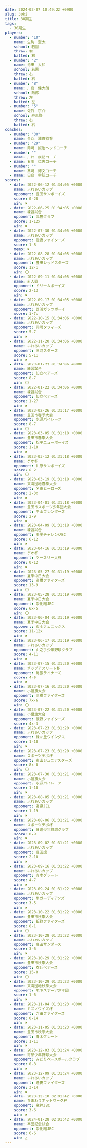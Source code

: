 ```yaml
---
date: 2024-02-07 10:49:22 +0900
slug: 30ki
title: 30期生
tags:
  - 30期生
players:
  - number: "10"
    name: 生駒　奎太
    school: 若園
    threw: 右
    batted: 右
  - number: "2"
    name: 池田　大和
    school: 若園
    threw: 右
    batted: 右
  - number: "8"
    name: 川島　健大朗
    school: 畝部
    threw: 左
    batted: 左
  - number: "5"
    name: 佐竹　京介
    school: 寿恵野
    threw: 右
    batted: 右
coaches:
  - number: "30"
    name: 金丸　雅俊監督
  - number: "29"
    name: 岡崎　誠治ヘッドコーチ
  - number: ""
    name: 川井　康裕コーチ
  - name: 石川　仁志コーチ
  - number: ""
    name: 真崎　博文コーチ
  - name: 田島　幸弘コーチ
scores:
  - date: 2022-06-12 01:34:05 +0000
    name: ふれあいカップ
    opponent: 豊田サンボーイズ
    score: 0-28
    win: ✖
  - date: 2022-06-25 01:34:05 +0000
    name: 練習試合
    opponent: 武豊クラブ
    score: 1-12x
    win: ✖
  - date: 2022-07-30 01:34:05 +0000
    name: ふれあいカップ
    opponent: 逢妻ファイターズ
    score: 1-8
    memo: ✖
  - date: 2022-08-28 01:34:05 +0000
    name: ふれあいカップ
    opponent: 豊田レッドスターズ
    score: 12-1
    win: 〇
  - date: 2022-09-11 01:34:05 +0000
    name: 新人戦
    opponent: ドリームボーイズ
    score: 2-13
    win: ✖
  - date: 2022-09-17 01:34:05 +0000
    name: ふれあいカップ
    opponent: 西浦ガッツボーイ
    score: 1-7x
  - date: 2022-10-15 01:34:06 +0000
    name: ふれあいカップ
    opponent: 岡崎タフィーズ
    score: 5-7
    win: ✖
  - date: 2022-11-20 01:34:06 +0000
    name: ふれあいカップ
    opponent: 三河スターズ
    score: 5-11
    win: ✖
  - date: 2023-01-22 01:34:06 +0000
    name: 練習試合
    opponent: 知立ベアーズ
    score: 8-7
    win: 〇
  - date: 2022-01-22 01:34:06 +0000
    name: 練習試合
    opponent: 知立ベアーズ
    score: 1-27
    win: ✖
  - date: 2023-02-26 01:31:17 +0000
    name: 豊田市春季大会
    opponent: 水源パイレーツ
    score: 8-7
    win: 〇
  - date: 2023-03-05 01:31:18 +0000
    name: 豊田市春季大会
    opponent: 松平ニューボーイズ
    score: 1-10
    win: ✖
  - date: 2023-03-12 01:31:18 +0000
    name: ゲオ杯
    opponent: 川原サンボーイズ
    score: 6-2
    win: 〇
  - date: 2023-03-19 01:31:18 +0000
    name: 東海団地春季大会
    opponent: 名東ヒーローズ
    score: 2-3x
    win: ✖
  - date: 2023-04-01 01:31:18 +0000
    name: 豊田市スポーツ少年団大会
    opponent: 平山フレンダーズ
    score: 2-9
    win: ✖
  - date: 2023-04-09 01:31:18 +0000
    name: 練習試合
    opponent: 美里チャレンジBC
    score: 6-12
    win: ✖
  - date: 2023-04-16 01:31:19 +0000
    name: ゲオ杯
    opponent: ツースリー大府
    score: 0-12
    win: ✖
  - date: 2023-05-27 01:31:19 +0000
    name: 夏季中日大会
    opponent: 高橋ファイターズ
    score: 13-9
    win: 〇
  - date: 2023-05-28 01:31:19 +0000
    name: 夏季中日大会
    opponent: 崇化館JBC
    score: 6x-5
    win: 〇
  - date: 2023-06-04 01:31:19 +0000
    name: 夏季中日大会
    opponent: 市木フェニックス
    score: 11-12x
    win: ✖
  - date: 2023-06-17 01:31:19 +0000
    name: ふれあいカップ
    opponent: 山之手少年野球クラブ
    score: 4-11
    win: ✖
  - date: 2023-07-15 01:31:20 +0000
    name: ポップアスリート杯
    opponent: 尾張ライナーズ
    score: 4-6
    win: ✖
  - date: 2023-07-16 01:31:20 +0000
    name: 小幡旗大会
    opponent: 高橋ファイターズ
    score: 7x-6
    win: 〇
  - date: 2023-07-22 01:31:20 +0000
    name: 小幡旗大会
    opponent: 飯野ファイターズ
    score: 4x-3
  - date: 2023-07-23 01:31:20 +0000
    name: ふれあいカップ
    opponent: 緑ヶ丘ウイングス
    score: 1-10
    win: ✖
  - date: 2023-07-23 01:31:20 +0000
    name: スポーツデポ杯
    opponent: 東山ジュニアスターズ
    score: 8x-0
    win: 〇
  - date: 2023-07-30 01:31:21 +0000
    name: 小幡旗大会
    opponent: 水源パイレーツ
    score: 1-10
    win: ✖
  - date: 2023-08-05 01:31:21 +0000
    name: ふれあいカップ
    opponent: 高嶺JEL
    score: 1-19
    win: ✖
  - date: 2023-08-06 01:31:21 +0000
    name: スポーツデポ杯
    opponent: 日進少年野球クラブ
    score: 0-8
    win: ✖
  - date: 2023-09-02 01:31:21 +0000
    name: ふれあいカップ
    opponent: 豊田虎
    score: 2-10
    win: ✖
  - date: 2023-09-16 01:31:22 +0000
    name: ふれあいカップ
    opponent: 青木グレート
    score: 4-7
    win: ✖
  - date: 2023-09-24 01:31:22 +0000
    name: ふれあいカップ
    opponent: 隼ガーディアンズ
    score: 3-5
    win: ✖
  - date: 2023-10-22 01:31:22 +0000
    name: 豊田市秋季大会
    opponent: 飯野ファイターズ
    score: 8-1
    win: 〇
  - date: 2023-10-28 01:31:22 +0000
    name: ふれあいカップ
    opponent: 豊田サンダース
    score: 3-6
    win: ✖
  - date: 2023-10-29 01:31:22 +0000
    name: 豊田市秋季大会
    opponent: 衣丘ペアーズ
    score: 15-0
    win: 〇
  - date: 2023-10-29 01:31:23 +0000
    name: 東海団地秋季大会
    opponent: 坂下スポーツ少年団
    score: 1-6
    win: ✖
  - date: 2023-11-04 01:31:23 +0000
    name: ミズノワイズ杯
    opponent: 六田ファイターズ
    score: 0-14
    win: ✖
  - date: 2023-11-05 01:31:23 +0000
    name: 豊田市秋季大会
    opponent: 青木グレート
    score: 1-11
    win: ✖
  - date: 2023-12-03 01:31:24 +0000
    name: 南部少年野球大会
    opponent: みどりベースボールクラブ
    score: 0-8
    win: ✖
  - date: 2023-12-09 01:31:24 +0000
    name: ふれあいカップ
    opponent: 逢妻ファイターズ
    score: 3-14
    win: ✖
  - date: 2023-12-10 02:01:42 +0000
    name: ひまわりネットワーク杯
    opponent: 竜神JBC
    score: 3-6
    win: ✖
  - date: 2024-01-28 02:01:42 +0000
    name: 卒団記念試合
    opponent: 崇化館JBC
    score: 6-6
    win: △
---
```

